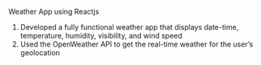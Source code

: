 Weather App using Reactjs

1. Developed a fully functional weather app that displays date-time, temperature, humidity, visibility, and
wind speed
2. Used the OpenWeather API to get the real-time weather for the user’s geolocation
